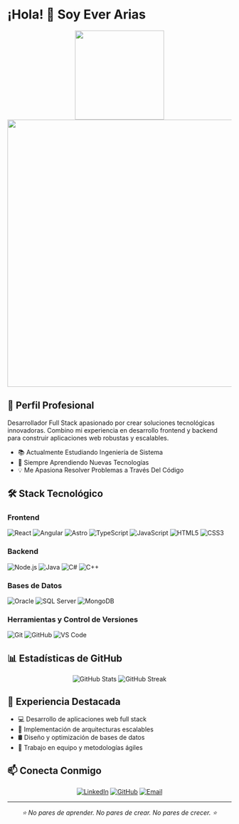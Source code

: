 # ¡Hola! 👋 Soy Ever Arias

<div align="center">
  <img src="https://github.com/7oSkaaa/7oSkaaa/blob/main/Images/Right_Side.gif?raw=true" width="200"/>
  <img src="https://media.licdn.com/dms/image/v2/D4E16AQFuJWFPne_Y9A/profile-displaybackgroundimage-shrink_350_1400/profile-displaybackgroundimage-shrink_350_1400/0/1724343173647?e=1737590400&v=beta&t=Pawv7iti6SCUWGEkGxsyGWYkw1_o9WrlfPOCNRW7XrQ" width="600"/>
</div>

## 🎯 Perfil Profesional
Desarrollador Full Stack apasionado por crear soluciones tecnológicas innovadoras. Combino mi experiencia en desarrollo frontend y backend para construir aplicaciones web robustas y escalables.
- 📚 Actualmente Estudiando Ingeniería de Sistema
- 🌱 Siempre Aprendiendo Nuevas Tecnologías
- 💡 Me Apasiona Resolver Problemas a Través Del Código

## 🛠️ Stack Tecnológico

### Frontend
![React](https://img.shields.io/badge/-React-61DAFB?style=for-the-badge&logo=react&logoColor=black)
![Angular](https://img.shields.io/badge/-Angular-DD0031?style=for-the-badge&logo=angular&logoColor=white)
![Astro](https://img.shields.io/badge/-Astro-black?style=for-the-badge&logo=astro&logoColor=BC52EE)
![TypeScript](https://img.shields.io/badge/-TypeScript-3178C6?style=for-the-badge&logo=typescript&logoColor=white)
![JavaScript](https://img.shields.io/badge/-JavaScript-black?style=for-the-badge&logo=javascript&logoColor=F7DF1E)
![HTML5](https://img.shields.io/badge/-HTML5-E34F26?style=for-the-badge&logo=html5&logoColor=white)
![CSS3](https://img.shields.io/badge/-CSS3-1572B6?style=for-the-badge&logo=css3&logoColor=white)

### Backend
![Node.js](https://img.shields.io/badge/-Node.js-339933?style=for-the-badge&logo=node.js&logoColor=white)
![Java](https://img.shields.io/badge/-Java-007396?style=for-the-badge&logo=java&logoColor=white)
![C#](https://img.shields.io/badge/-C%23-A020F0?style=for-the-badge&logo=c-sharp&logoColor=white)
![C++](https://img.shields.io/badge/-C++-00599C?style=for-the-badge&logo=c%2B%2B&logoColor=white)

### Bases de Datos
![Oracle](https://img.shields.io/badge/-Oracle-F80000?style=for-the-badge&logo=oracle&logoColor=white)
![SQL Server](https://img.shields.io/badge/-SQL%20Server-CC2927?style=for-the-badge&logo=microsoft-sql-server&logoColor=white)
![MongoDB](https://img.shields.io/badge/-MongoDB-47A248?style=for-the-badge&logo=mongodb&logoColor=white)

### Herramientas y Control de Versiones
![Git](https://img.shields.io/badge/-Git-F05032?style=for-the-badge&logo=git&logoColor=white)
![GitHub](https://img.shields.io/badge/-GitHub-181717?style=for-the-badge&logo=github&logoColor=white)
![VS Code](https://img.shields.io/badge/-VS%20Code-007ACC?style=for-the-badge&logo=visual-studio-code&logoColor=white)

## 📊 Estadísticas de GitHub

<div align="center">
  <img src="https://github-readme-stats.vercel.app/api?username=Everjam28&show_icons=true&theme=tokyonight" alt="GitHub Stats" />
  <img src="https://github-readme-streak-stats.herokuapp.com/?user=Everjam28&theme=tokyonight" alt="GitHub Streak" />
</div>

## 💼 Experiencia Destacada

- 💻 Desarrollo de aplicaciones web full stack
- 🔄 Implementación de arquitecturas escalables
- 🛢️ Diseño y optimización de bases de datos
- 🤝 Trabajo en equipo y metodologías ágiles

## 📫 Conecta Conmigo

<div align="center">
  
[![LinkedIn](https://img.shields.io/badge/-LinkedIn-0077B5?style=for-the-badge&logo=linkedin&logoColor=white)](https://www.linkedin.com/in/ever-jose-arias-meri%C3%B1o-54100514a/)
[![GitHub](https://img.shields.io/badge/-GitHub-181717?style=for-the-badge&logo=github&logoColor=white)](https://github.com/Everjam28)
[![Email](https://img.shields.io/badge/-Email-D14836?style=for-the-badge&logo=gmail&logoColor=white)](mailto:everjam28@gmail.com)

</div>

---
<div align="center">
  <i>⭐️ No pares de aprender. No pares de crear. No pares de crecer. ⭐️</i>
</div>
